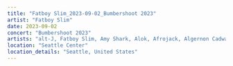 ```yaml
---
title: "Fatboy Slim_2023-09-02_Bumbershoot 2023"
artist: "Fatboy Slim"
date: 2023-09-02
concert: "Bumbershoot 2023"
artists: "alt-J, Fatboy Slim, Amy Shark, Alok, Afrojack, Algernon Cadwallader, Aitch, Adg7, Addison Groove, Anfisa Letyago, Ahadadream, Âme, Adam Beyer, AFI, Anabel Englund, Ball Park Music, Ashibah, Aba Shanti-I"
location: "Seattle Center"
location_details: "Seattle, United States"
---
```


